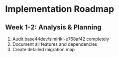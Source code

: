 # Implementation Roadmap

## Week 1-2: Analysis & Planning
1. Audit base44dev/simiriki-e768af42 completely
2. Document all features and dependencies
3. Create detailed migration map
